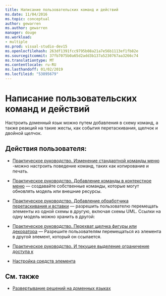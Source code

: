 ```yaml
---
title: Написание пользовательских команд и действий
ms.date: 11/04/2016
ms.topic: conceptual
author: gewarren
ms.author: gewarren
manager: douge
ms.workload:
- multiple
ms.prod: visual-studio-dev15
ms.openlocfilehash: 263df1391fcc9795b08a21a7e56b1113ef1fb82e
ms.sourcegitcommit: 37fb7075b0a65d2add3b137a5230767aa3266c74
ms.translationtype: MT
ms.contentlocale: ru-RU
ms.lasthandoff: 01/02/2019
ms.locfileid: "53895679"
---
```

# <a name="writing-user-commands-and-actions"></a>Написание пользовательских команд и действий
Настроить доменный язык можно путем добавления в схему команд, а также реакций на такие жесты, как события перетаскивания, щелчок и двойной щелчок.

## <a name="user-actions"></a>Действия пользователя:

-   [Практическое руководство. Изменение стандартной команды меню](../modeling/how-to-modify-a-standard-menu-command-in-a-domain-specific-language.md) -можно настроить поведение команд, таких как копирование и печать.

-   [Практическое руководство. Добавление команды в контекстное меню](../modeling/how-to-add-a-command-to-the-shortcut-menu.md) — создавайте собственные команды, которые могут обновлять модель или внешние ресурсы.

-   [Практическое руководство. Добавление обработчика перетаскивания и вставки](../modeling/how-to-add-a-drag-and-drop-handler.md) — разрешить пользователю перемещать элементы из одной схемы в другую, включая схемы UML. Ссылки на одну модель можно хранить в другой:

-   [Практическое руководство. Перехват щелчка фигуры или декоратора](../modeling/how-to-intercept-a-click-on-a-shape-or-decorator.md) — Разрешите пользователям перемещаться из элемента в другой элемент, который он ссылается.

-   [Практическое руководство. И текущее выделение ограничение доступа к](../modeling/how-to-access-and-constrain-the-current-selection.md)

-   [Настройка средств элемента](../modeling/customizing-element-tools.md)

## <a name="see-also"></a>См. также

- [Развертывание решений на доменных языках](../modeling/deploying-domain-specific-language-solutions.md)
